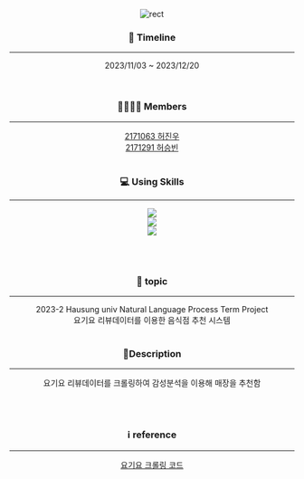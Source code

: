 <div align="center">

![rect](https://capsule-render.vercel.app/api?type=rect&color=gradient&text=요기요%20리뷰데이터를%20이용한%20추천시스템&fontAlign=50&fontSize=55&textBg=false&desc=Natural%20Language%20Process&descAlign=80&descAlignY=80)

### 📆 Timeline

---

2023/11/03 ~ 2023/12/20

<br>

### 👨‍👨‍👦‍👦 Members

---
[2171063 허진우](https://github.com/jin3811)
<br>
[2171291 허승빈](https://github.com/sb-111)
<br><br>

### 💻 Using Skills

---

<img src="https://img.shields.io/badge/Python-3776AB?style=for-the-badge&logo=python&logoColor=white"/> <br>
<img src="https://img.shields.io/badge/PyCharm-000000.svg?&style=for-the-badge&logo=PyCharm&logoColor=white"/><br>
<img src="https://img.shields.io/badge/Made%20with-Jupyter-orange?style=for-the-badge&logo=Jupyter"/><br>

<br><br>

### 🚀 topic

---
2023-2 Hausung univ Natural Language Process Term Project
<br/>
요기요 리뷰데이터를 이용한 음식점 추천 시스템
<br><br>

### 📕Description

---

요기요 리뷰데이터를 크롤링하여 감성분석을 이용해 매장을 추천함

<br><br>

### ℹ️ reference

---
[요기요 크롤링 코드](https://github.com/silver96/yogiyo_review_sentiment/blob/main/crawl_yogiyo.ipynb)<br>


</div>